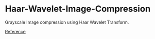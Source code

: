 # Haar-Wavelet-Image-Compression
Grayscale Image compression using Haar Wavelet Transform.

[Reference](https://github.com/vaithak/Haar-Wavelet-Image-Compression/blob/master/reference.pdf)  

